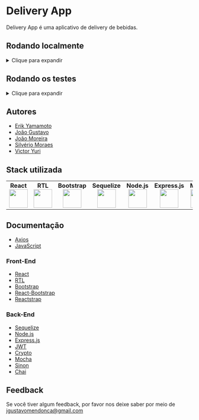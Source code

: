 
# Delivery App

Delivery App é uma aplicativo de delivery de bebidas.


## Rodando localmente

<details>
    <summary>Clique para expandir</summary>
    <br>

Clone o projeto

```bash
  git clone https://github.com/Joaogustavo789/Delivery-App
```

Entre no diretório do projeto

```bash
  cd Delivery-App
```

Instale as dependências

```bash
  npm install
```
</details>


## Rodando os testes

<details>
    <summary>Clique para expandir</summary>
    <br>

Para rodar os testes, rode o seguinte comando

```bash
  npm test
```
</details>

<!--
## Variáveis de Ambiente

Para rodar esse projeto, você vai precisar adicionar as seguintes variáveis de ambiente no seu .env

`API_KEY`

`ANOTHER_API_KEY`
-->

<!--
## Funcionalidades

- Temas dark e light
- Preview em tempo real
- Modo tela cheia
- Multiplataforma
-->

## Autores

- [Erik Yamamoto](https://github.com/erik-ymmt)
- [João Gustavo](https://github.com/Joaogustavo789)
- [João Moreira](https://github.com/joaogmmoreira)
- [Silvério Moraes](https://github.com/SilverioMoraes)
- [Victor Yuri](https://github.com/VictorYuriTC)


## Stack utilizada

<table width="320px" align="center">
  <tbody>
    <tr valign="top">
      <td width="80px" align="center">
        <span><strong>React</strong></span><br>
        <img height="50" src="https://cdn.jsdelivr.net/gh/devicons/devicon/icons/react/react-original.svg" />
      </td>
      <td width="80px" align="center">
        <span><strong>RTL</strong></span><br>
        <img height="50" src="https://testing-library.com/img/octopus-128x128.png" />
      </td>
      <td width="80px" align="center">
        <span><strong>Bootstrap</strong></span><br>
        <img height="50" src="https://cdn.jsdelivr.net/gh/devicons/devicon/icons/bootstrap/bootstrap-original.svg" />
      </td>
      <td width="80px" align="center">
        <span><strong>Sequelize</strong></span><br>
        <img height="50" src="https://cdn.jsdelivr.net/gh/devicons/devicon/icons/sequelize/sequelize-original.svg" />
      </td>
      <td width="80px" align="center">
        <span><strong>Node.js</strong></span><br>
        <img height="50" src="https://cdn.jsdelivr.net/gh/devicons/devicon/icons/nodejs/nodejs-original.svg" />
      </td>
      <td width="80px" align="center">
        <span><strong>Express.js</strong></span><br>
        <img height="50" src="https://cdn.jsdelivr.net/gh/devicons/devicon/icons/express/express-original.svg" />
      </td>
      <td width="80px" align="center">
        <span><strong>Mocha</strong></span><br>
        <img height="50" src="https://cdn.jsdelivr.net/gh/devicons/devicon/icons/mocha/mocha-plain.svg" />
      </td>
      <td width="80px" align="center">
        <span><strong>Sinon</strong></span><br>
        <img height="50" src="https://sinonjs.org/assets/images/logo.png" />
      </td>
    </tr>
  </tbody>
</table>

## Documentação

- [Axios](https://axios-http.com/ptbr/)
- [JavaScript](https://developer.mozilla.org/pt-BR/docs/Web/JavaScript)

### Front-End
- [React](https://react.dev/)
- [RTL](https://testing-library.com/)
- [Bootstrap](https://getbootstrap.com/docs/5.2/getting-started/introduction/)
- [React-Bootstrap](https://react-bootstrap.github.io/)
- [Reactstrap](https://reactstrap.github.io/?path=/story/home-installation--page)

### Back-End
- [Sequelize](https://sequelize.org/)
- [Node.js](https://nodejs.org/pt-br)
- [Express.js](https://expressjs.com/pt-br/)
- [JWT](https://jwt.io/)
- [Crypto](https://nodejs.org/api/crypto.html#crypto_crypto_createhash_algorithm_options)
- [Mocha](https://mochajs.org/)
- [Sinon](https://sinonjs.org/)
- [Chai](https://www.chaijs.com/)

## Feedback

Se você tiver algum feedback, por favor nos deixe saber por meio de jgustavomendonca@gmail.com

<!--
## Documentação da API

#### Retorna todos os itens

```http
  GET /api/items
```

| Parâmetro   | Tipo       | Descrição                           |
| :---------- | :--------- | :---------------------------------- |
| `api_key` | `string` | **Obrigatório**. A chave da sua API |

#### Retorna um item

```http
  GET /api/items/${id}
```

| Parâmetro   | Tipo       | Descrição                                   |
| :---------- | :--------- | :------------------------------------------ |
| `id`      | `string` | **Obrigatório**. O ID do item que você quer |

#### add(num1, num2)

Recebe dois números e retorna a sua soma.
-->
